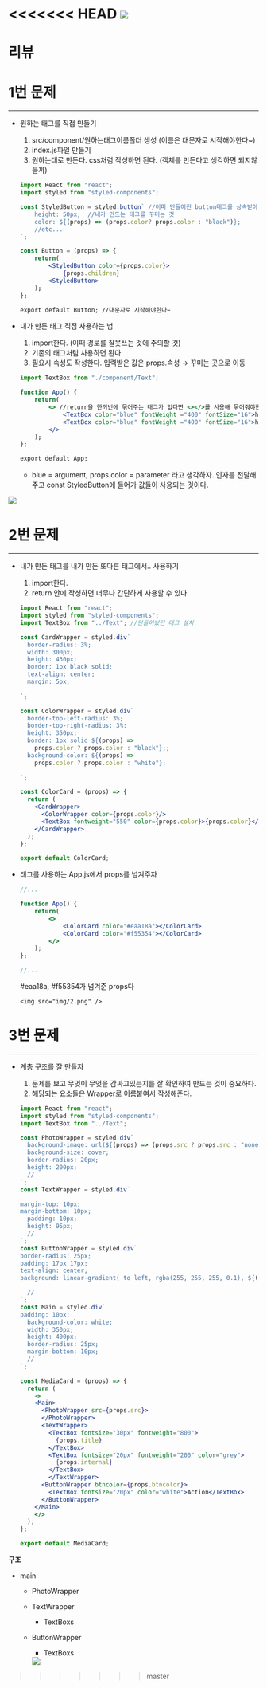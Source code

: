 <<<<<<< HEAD
      <img src="img/4.png" />
=======
# 리뷰

# 1번 문제

---

- 원하는 태그를 직접 만들기
    1. src/component/원하는태그이름폴더 생성 (이름은 대문자로 시작해야한다~)
    2. index.js파일 만들기 
    3. 원하는대로 만든다. css처럼 작성하면 된다. (객체를 만든다고 생각하면 되지않을까)
    
    ```jsx
    import React from "react"; 
    import styled from "styled-components";
    
    const StyledButton = styled.button` //이미 만들어진 button태그를 상속받아 내가 새로운 태그를 만든다 
    	height: 50px;  //내가 만드는 태그를 꾸미는 것
    	color: ${(props) => (props.color? props.color : "black")};
    	//etc...
    `;
    
    const Button = (props) => {
    	return(
    		<StyledButton color={props.color}>
    			{props.children}
    		<StyledButton>
    	);
    };
    
    export default Button; //대문자로 시작해야한다~
    ```
    
- 내가 만든 태그 직접 사용하는 법
    1. import한다. (이때 경로를 잘못쓰는 것에 주의할 것)
    2. 기존의 태그처럼 사용하면 된다. 
    3. 필요시 속성도 작성한다. 입력받은 값은 props.속성 → 꾸미는 곳으로 이동
    
    ```jsx
    import TextBox from "./component/Text";
    
    function App() {
    	return(
    		<> //return을 한꺼번에 묶어주는 태그가 없다면 <></>를 사용해 묶어줘야한다.
    			<TextBox color="blue" fontWeight ="400" fontSize="16">hello<TextBox>
    			<TextBox color="blue" fontWeight ="400" fontSize="16">hello<TextBox>
    		</>
    	);
    };
    
    export default App;
    ```
    
    - blue = argument, props.color = parameter 라고 생각하자. 인자를 전달해주고 const StyledButton에 들어가 값들이 사용되는 것이다.

<img src="img/1.png" />

# 2번 문제

---

- 내가 만든 태그를 내가 만든 또다른 태그에서.. 사용하기
    1. import한다.
    2. return 안에 작성하면 너무나 간단하게 사용할 수 있다.
    
    ```jsx
    import React from "react";
    import styled from "styled-components";
    import TextBox from "../Text"; //만들어놨던 태그 설치
    
    const CardWrapper = styled.div`
      border-radius: 3%;
      width: 300px;
      height: 430px;
      border: 1px black solid;
      text-align: center;
      margin: 5px;
      
    `;
    
    const ColorWrapper = styled.div`
      border-top-left-radius: 3%;
      border-top-right-radius: 3%;
      height: 350px;
      border: 1px solid ${(props) =>
        props.color ? props.color : "black"};;
      background-color: ${(props) =>
        props.color ? props.color : "white"};
      
    `;
    
    const ColorCard = (props) => {
      return (
        <CardWrapper>
          <ColorWrapper color={props.color}/>
          <TextBox fontweight="550" color={props.color}>{props.color}</TextBox>
        </CardWrapper>
      );
    };
    
    export default ColorCard; 
    ```
    
- 태그를 사용하는 App.js에서 props를 넘겨주자
    
    ```jsx
    //...
    
    function App() {
    	return(
    		<>
    			<ColorCard color="#eaa18a"></ColorCard>
    			<ColorCard color="#f55354"></ColorCard>
    		</>
    	);
    };
    
    //...
    ```
    
    #eaa18a, #f55354가 넘겨준 props다
    
      <img src="img/2.png" />

# 3번 문제

---

- 계층 구조를 잘 만들자
    1. 문제를 보고 무엇이 무엇을 감싸고있는지를 잘 확인하여 만드는 것이 중요하다.
    2. 해당되는 요소들은 Wrapper로 이름붙여서 작성해준다.
    
    ```jsx
    import React from "react";
    import styled from "styled-components";
    import TextBox from "../Text";
    
    const PhotoWrapper = styled.div`
      background-image: url(${(props) => (props.src ? props.src : "none")});
      background-size: cover;
      border-radius: 20px;
      height: 200px;
      //
    `;
    const TextWrapper = styled.div`
    
    margin-top: 10px;
    margin-bottom: 10px;
      padding: 10px;
      height: 95px;
      //
    `;
    const ButtonWrapper = styled.div`
    border-radius: 25px;
    padding: 17px 17px;
    text-align: center;
    background: linear-gradient( to left, rgba(255, 255, 255, 0.1), ${(props) => (props.btncolor ? props.btncolor : "white")});
    
      //
    `;
    const Main = styled.div`
    padding: 10px;
      background-color: white;
      width: 350px;
      height: 400px;
      border-radius: 25px;
      margin-bottom: 10px;
      //
    `;
    
    const MediaCard = (props) => {
      return (
        <>
        <Main>
          <PhotoWrapper src={props.src}>
          </PhotoWrapper>
          <TextWrapper>
            <TextBox fontsize="30px" fontweight="800">
              {props.title}
            </TextBox>
            <TextBox fontsize="20px" fontweight="200" color="grey">
              {props.internal}
            </TextBox>
            </TextWrapper>
          <ButtonWrapper btncolor={props.btncolor}>
            <TextBox fontsize="20px" color="white">Action</TextBox>
          </ButtonWrapper>
        </Main>
        </>
      );
    };
    
    export default MediaCard;
    ```
    

**구조**

- main
    - PhotoWrapper
    - TextWrapper
        - TextBoxs
    - ButtonWrapper
        - TextBoxs

      <img src="img/3.png" />





>>>>>>> master
